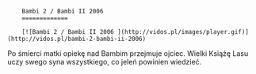 
        Bambi 2 / Bambi II 2006 
        =============
        
        [![Bambi 2 / Bambi II 2006 ](http://vidos.pl/images/player.gif)](http://vidos.pl/bambi-2-bambi-ii-2006)
        
        
 Po śmierci matki opiekę nad Bambim przejmuje ojciec. Wielki Książę Lasu uczy swego syna wszystkiego, co jeleń powinien wiedzieć.
    